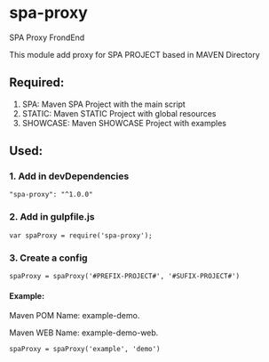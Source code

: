 # spa-proxy
SPA Proxy FrondEnd

This module add proxy for SPA PROJECT based in MAVEN Directory

## Required:

1. SPA: Maven SPA Project with the main script
2. STATIC: Maven STATIC Project with global resources
3. SHOWCASE: Maven SHOWCASE Project with examples

## Used:

### 1. Add in devDependencies
```
"spa-proxy": "^1.0.0"
```
### 2. Add in gulpfile.js
```
var spaProxy = require('spa-proxy');
```
### 3. Create a config 
```
spaProxy = spaProxy('#PREFIX-PROJECT#', '#SUFIX-PROJECT#')  
```
#### Example: 
Maven POM Name: example-demo.

Maven WEB Name: example-demo-web.
```
spaProxy = spaProxy('example', 'demo')
```


